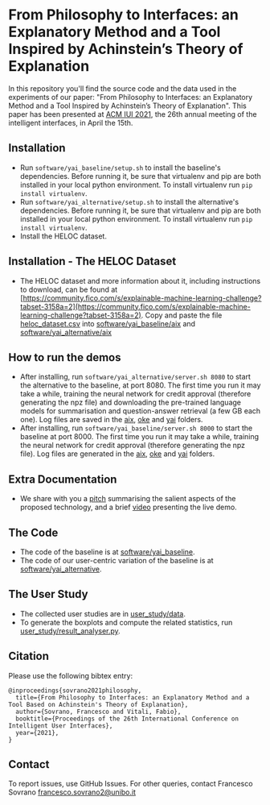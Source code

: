 # From Philosophy to Interfaces: an Explanatory Method and a Tool Inspired by Achinstein’s Theory of Explanation

In this repository you'll find the source code and the data used in the experiments of our paper: "From Philosophy to Interfaces: an Explanatory Method and a Tool Inspired by Achinstein’s Theory of Explanation".
This paper has been presented at [ACM IUI 2021](https://iui.acm.org/2021/), the 26th annual meeting of the intelligent interfaces, in April the 15th.

Installation
-------
* Run `software/yai_baseline/setup.sh` to install the baseline's dependencies. Before running it, be sure that virtualenv and pip are both installed in your local python environment. To install virtualenv run `pip install virtualenv`.
* Run `software/yai_alternative/setup.sh` to install the alternative's dependencies. Before running it, be sure that virtualenv and pip are both installed in your local python environment. To install virtualenv run `pip install virtualenv`.
* Install the HELOC dataset.

Installation - The HELOC Dataset
-------
* The HELOC dataset and more information about it, including instructions to download, can be found at [https://community.fico.com/s/explainable-machine-learning-challenge?tabset-3158a=2](https://community.fico.com/s/explainable-machine-learning-challenge?tabset-3158a=2). Copy and paste the file [heloc_dataset.csv](https://github.com/explainX/explainx/blob/4f125c324c32d9ed475baa425fce650e16074d4d/datasets/heloc_dataset.csv) into [software/yai_baseline/aix](software/yai_baseline/aix) and [software/yai_alternative/aix](software/yai_alternative/aix)

How to run the demos
-------
* After installing, run `software/yai_alternative/server.sh 8080` to start the alternative to the baseline, at port 8080. The first time you run it may take a while, training the neural network for credit approval (therefore generating the npz file) and downloading the pre-trained language models for summarisation and question-answer retrieval (a few GB each one). Log files are saved in the [aix](software/yai_alternative/aix), [oke](software/yai_alternative/oke) and [yai](software/yai_alternative/yai) folders.
* After installing, run `software/yai_baseline/server.sh 8000` to start the baseline at port 8000. The first time you run it may take a while, training the neural network for credit approval (therefore generating the npz file). Log files are generated in the [aix](software/yai_baseline/aix), [oke](software/yai_baseline/oke) and [yai](software/yai_baseline/yai) folders.

Extra Documentation
-------
* We share with you a [pitch](documentation/pitch.pdf) summarising the salient aspects of the proposed technology, and a brief [video](documentation/demo-presentation.mkv) presenting the live demo.

The Code
-------
* The code of the baseline is at [software/yai_baseline](software/yai_baseline).
* The code of our user-centric variation of the baseline is at [software/yai_alternative](software/yai_alternative).

The User Study
-------
* The collected user studies are in [user_study/data](user_study/data).
* To generate the boxplots and compute the related statistics, run [user_study/result_analyser.py](user_study/result_analyser.py).

Citation
-------

Please use the following bibtex entry:
```
@inproceedings{sovrano2021philosophy,
  title={From Philosophy to Interfaces: an Explanatory Method and a Tool Based on Achinstein's Theory of Explanation},
  author={Sovrano, Francesco and Vitali, Fabio},
  booktitle={Proceedings of the 26th International Conference on Intelligent User Interfaces},
  year={2021},
}
```

Contact
-------

To report issues, use GitHub Issues. For other queries, contact Francesco Sovrano <francesco.sovrano2@unibo.it>